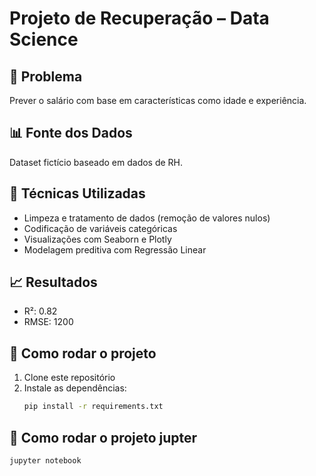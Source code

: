 # Projeto de Recuperação – Data Science

## 📌 Problema
Prever o salário com base em características como idade e experiência.

## 📊 Fonte dos Dados
Dataset fictício baseado em dados de RH.

## 🧹 Técnicas Utilizadas
- Limpeza e tratamento de dados (remoção de valores nulos)
- Codificação de variáveis categóricas
- Visualizações com Seaborn e Plotly
- Modelagem preditiva com Regressão Linear

## 📈 Resultados
- R²: 0.82
- RMSE: 1200

## 🚀 Como rodar o projeto
1. Clone este repositório  
2. Instale as dependências:  
   ```bash
   pip install -r requirements.txt

## 🚀 Como rodar o projeto jupter
    
    jupyter notebook